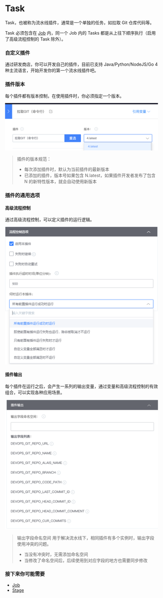 # Task

Task，也被称为流水线插件，通常是一个单独的任务，如拉取 Git 仓库代码等。

Task 必须包含在 [Job](javascript:void%280%29) 内，同一个 Job 内的 Tasks 都是从上往下顺序执行（启用了高级流程控制的 Task 除外）。

### 自定义插件 <a id="&#x81EA;&#x5B9A;&#x4E49;&#x63D2;&#x4EF6;"></a>

通过研发商店，你可以开发自己的插件，目前已支持 Java/Python/NodeJS/Go 4 种主流语言，开始开发你的第一个流水线插件吧。

### 插件版本 <a id="&#x63D2;&#x4EF6;&#x7248;&#x672C;"></a>

每个插件都有版本控制，在使用插件时，你必须指定一个版本。

![](../../.gitbook/assets/image%20%2818%29.png)

> 插件的版本规范：
>
> * 每次添加插件时，默认为当前插件的最新版本
> * 已添加的插件，版本号如果包含 N.latest，如果插件开发者发布了包含 N 的新特性版本，就会自动使用新版本

### 插件的通用选项 <a id="&#x63D2;&#x4EF6;&#x7684;&#x901A;&#x7528;&#x9009;&#x9879;"></a>

#### 高级流程控制 <a id="&#x9AD8;&#x7EA7;&#x6D41;&#x7A0B;&#x63A7;&#x5236;"></a>

通过高级流程控制，可以定义插件的运行逻辑。

![](../../.gitbook/assets/image%20%281%29.png)

#### 插件输出 <a id="&#x63D2;&#x4EF6;&#x8F93;&#x51FA;"></a>

每个插件在运行之后，会产生一系列的输出变量，通过变量和高级流程控制的有效组合，可以实现各种应用场景。

![](../../.gitbook/assets/image%20%288%29.png)

> 输出字段命名空间 用于解决流水线下，相同插件有多个实例时，输出字段使用冲突的问题。
>
> * 当没有冲突时，无需添加命名空间
> * 当修改了命名空间后，后续使用到对应字段的地方也需要同步修改

### 接下来你可能需要 <a id="&#x63A5;&#x4E0B;&#x6765;&#x4F60;&#x53EF;&#x80FD;&#x9700;&#x8981;"></a>

* [Job](job.md)
* [Stage](stage.md)

